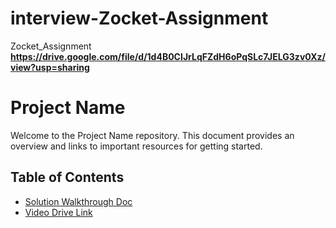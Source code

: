 # interview-Zocket-Assignment
Zocket_Assignment 
**https://drive.google.com/file/d/1d4B0CIJrLqFZdH6oPqSLc7JELG3zv0Xz/view?usp=sharing**
# Project Name

Welcome to the Project Name repository. This document provides an overview and links to important resources for getting started.

## Table of Contents

- [ Solution Walkthrough Doc](docs/Subhash_DataEngg_Assessment_Solns.docx)
- [Video Drive Link](https://drive.google.com/file/d/1d4B0CIJrLqFZdH6oPqSLc7JELG3zv0Xz/view?usp=drive_link)

